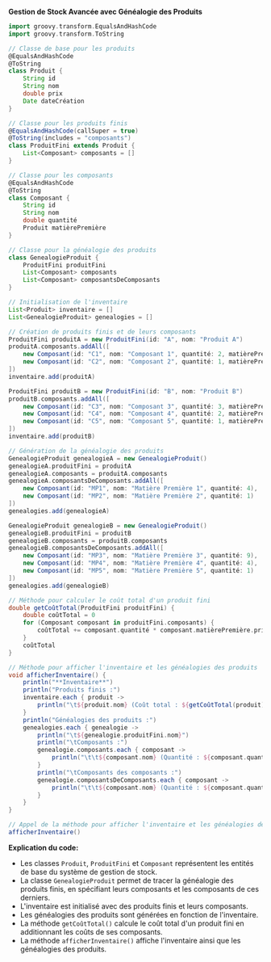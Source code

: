 **Gestion de Stock Avancée avec Généalogie des Produits**

```groovy
import groovy.transform.EqualsAndHashCode
import groovy.transform.ToString

// Classe de base pour les produits
@EqualsAndHashCode
@ToString
class Produit {
    String id
    String nom
    double prix
    Date dateCréation
}

// Classe pour les produits finis
@EqualsAndHashCode(callSuper = true)
@ToString(includes = "composants")
class ProduitFini extends Produit {
    List<Composant> composants = []
}

// Classe pour les composants
@EqualsAndHashCode
@ToString
class Composant {
    String id
    String nom
    double quantité
    Produit matièrePremière
}

// Classe pour la généalogie des produits
class GenealogieProduit {
    ProduitFini produitFini
    List<Composant> composants
    List<Composant> composantsDeComposants
}

// Initialisation de l'inventaire
List<Produit> inventaire = []
List<GenealogieProduit> genealogies = []

// Création de produits finis et de leurs composants
ProduitFini produitA = new ProduitFini(id: "A", nom: "Produit A")
produitA.composants.addAll([
    new Composant(id: "C1", nom: "Composant 1", quantité: 2, matièrePremière: new Produit(id: "C1", nom: "Matière Première 1")),
    new Composant(id: "C2", nom: "Composant 2", quantité: 1, matièrePremière: new Produit(id: "C2", nom: "Matière Première 2"))
])
inventaire.add(produitA)

ProduitFini produitB = new ProduitFini(id: "B", nom: "Produit B")
produitB.composants.addAll([
    new Composant(id: "C3", nom: "Composant 3", quantité: 3, matièrePremière: new Produit(id: "C3", nom: "Matière Première 3")),
    new Composant(id: "C4", nom: "Composant 4", quantité: 2, matièrePremière: new Produit(id: "C4", nom: "Matière Première 4")),
    new Composant(id: "C5", nom: "Composant 5", quantité: 1, matièrePremière: new Produit(id: "C5", nom: "Matière Première 5"))
])
inventaire.add(produitB)

// Génération de la généalogie des produits
GenealogieProduit genealogieA = new GenealogieProduit()
genealogieA.produitFini = produitA
genealogieA.composants = produitA.composants
genealogieA.composantsDeComposants.addAll([
    new Composant(id: "MP1", nom: "Matière Première 1", quantité: 4),
    new Composant(id: "MP2", nom: "Matière Première 2", quantité: 1)
])
genealogies.add(genealogieA)

GenealogieProduit genealogieB = new GenealogieProduit()
genealogieB.produitFini = produitB
genealogieB.composants = produitB.composants
genealogieB.composantsDeComposants.addAll([
    new Composant(id: "MP3", nom: "Matière Première 3", quantité: 9),
    new Composant(id: "MP4", nom: "Matière Première 4", quantité: 4),
    new Composant(id: "MP5", nom: "Matière Première 5", quantité: 1)
])
genealogies.add(genealogieB)

// Méthode pour calculer le coût total d'un produit fini
double getCoûtTotal(ProduitFini produitFini) {
    double coûtTotal = 0
    for (Composant composant in produitFini.composants) {
        coûtTotal += composant.quantité * composant.matièrePremière.prix
    }
    coûtTotal
}

// Méthode pour afficher l'inventaire et les généalogies des produits
void afficherInventaire() {
    println("**Inventaire**")
    println("Produits finis :")
    inventaire.each { produit ->
        println("\t${produit.nom} (Coût total : ${getCoûtTotal(produit)})")
    }
    println("Généalogies des produits :")
    genealogies.each { genealogie ->
        println("\t${genealogie.produitFini.nom}")
        println("\tComposants :")
        genealogie.composants.each { composant ->
            println("\t\t${composant.nom} (Quantité : ${composant.quantité})")
        }
        println("\tComposants des composants :")
        genealogie.composantsDeComposants.each { composant ->
            println("\t\t${composant.nom} (Quantité : ${composant.quantité})")
        }
    }
}

// Appel de la méthode pour afficher l'inventaire et les généalogies des produits
afficherInventaire()
```

**Explication du code:**

* Les classes `Produit`, `ProduitFini` et `Composant` représentent les entités de base du système de gestion de stock.
* La classe `GenealogieProduit` permet de tracer la généalogie des produits finis, en spécifiant leurs composants et les composants de ces derniers.
* L'inventaire est initialisé avec des produits finis et leurs composants.
* Les généalogies des produits sont générées en fonction de l'inventaire.
* La méthode `getCoûtTotal()` calcule le coût total d'un produit fini en additionnant les coûts de ses composants.
* La méthode `afficherInventaire()` affiche l'inventaire ainsi que les généalogies des produits.